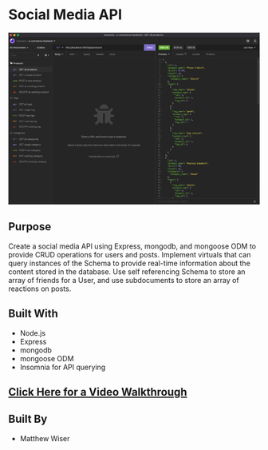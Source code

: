 # Social Media API
![Screenshot](/img/screenshot.png)
## Purpose
Create a social media API using Express, mongodb, and mongoose ODM to provide CRUD operations for users and posts. Implement virtuals that can query instances of the Schema to provide real-time information about the content stored in the database. Use self referencing Schema to store an array of friends for a User, and use subdocuments to store an array of reactions on posts.

## Built With
* Node.js
* Express
* mongodb
* mongoose ODM
* Insomnia for API querying

## [Click Here for a Video Walkthrough](https://youtu.be/Y26aGVj3-qo)


## Built By
* Matthew Wiser